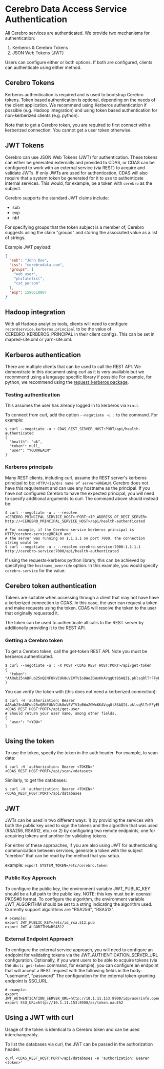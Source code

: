 # Cerebro Data Access Service Authentication

All Cerebro services are authenticated. We provide two mechanisms for authentication:

1. Kerberos & Cerebro Tokens
2. JSON Web Tokens (JWT)

Users can configure either or both options. If both are configured, clients can
authenticate using either method.

## Cerebro Tokens

Kerberos authentication is required and is used to bootstrap Cerebro tokens. Token based
authentication is optional, depending on the needs of the client application. We recommend
using Kerberos authentication if possible (e.g. Hadoop integration) and using token based
authentication for non-kerberized clients (e.g. python).

Note that to get a Cerebro token, you are required to first connect with a kerberized
connection. You cannot get a user token otherwise.

## JWT Tokens

Cerebro can use JSON Web Tokens (JWT) for authentication. These tokens can either be
generated externally and provided to CDAS, or CDAS can be configured to work with an
external service (via REST) to acquire and validate JWTs. If only JWTs are used for
authentication, CDAS will also require that a system token be generated for it to use
to authenticate internal services. This would, for example, be a token with
`cerebro` as the subject.

Cerebro supports the standard JWT claims include:

* sub
* exp
* nbf

For specifying groups that the token subject is a member of, Cerebro suggests using the
claim "groups" and storing the associated value as a list of strings.

Example JWT payload:

```json
{
  "sub": "John Doe",
  "iss": "cerebrodata.com",
  "groups": [
    "web_user",
    "philatelist",
    "cat_person"
  ],
  "exp": 1590510807
}
```

## Hadoop integration

With all Hadoop analytics tools, clients will need to configure
`recordservice.kerberos.principal` to be the value of CEREBRO_KERBEROS_PRINCIPAL in
their client configs. This can be set in mapred-site.xml or yarn-site.xml.

## Kerberos authentication

There are multiple clients that can be used to call the REST API. We demonstrate in this
document using curl as it is very available but we recommend using a language specific
library if possible For example, for python, we recommend using the
[request_kerberos package](https://github.com/requests/requests-kerberos).

### Testing authentication

This assumes the user has already logged in to kerberos via `kinit`.

To connect from curl, add the option `--negotiate -u :` to the command. For example:

```shell
$ curl --negotiate -u : CDAS_REST_SERVER_HOST:PORT/api/health-authenticated
{
  "health": "ok",
  "token": null,
  "user": "YOU@REALM"
}
```

### Kerberos principals

Many REST clients, including curl, assume the REST server's kerberos principal to be:
`HTTP/<ip/dns name of server>@REALM`. Cerebro does not have this requirement and can use
any hostname as the principal. If you have not configured Cerebro to have the expected
principal, you will need to specify additional arguments to curl. The command above
should instead be:

```shell
$ curl --negotiate -u : --resolve <CEREBRO_PRINCIPAL_SERVICE_HOST>:PORT:<IP_ADDRESS_OF_REST_SERVER> http://<CEREBRO_PRINCIPAL_SERVICE_HOST>/api/health-authenticated

# For example, if the Cerebro service kerberos principal is HTTP/cerebro-service@REALM and
# the server was running on 1.1.1.1 on port 7000, the connection string would be
$ curl --negotiate -u : --resolve cerebro-service:7000:1.1.1.1 http://cerebro-service:7000/api/health-authenticated
```

If using the requests-kerberos python library, this can be achieved by specifying the
`hostname_override` option. In this example, you would specify `cerebro-service`
for the value.

## Cerebro token authentication

Tokens are suitable when accessing through a client that may not have have a kerberized
connection to CDAS. In this case, the user can request a token and make requests using
the token. CDAS will resolve the token to the user that originally requested it.

The token can be used to authenticate all calls to the REST server by additionally
providing it to the REST API.

### Getting a Cerebro token

To get a Cerebro token, call the get-token REST API. Note you must be kerberos
authenticated.

```shell
$ curl --negotiate -u : -X POST <CDAS REST HOST:PORT>/api/get-token
{
  "token": "AARub25nABFub25nQENFUkVCUk8uVEVTVIoBWoZGWxKKAVqqUt8SAQI$.pklsqRlTrFFyEPSHVjItxqBrZ28$"
}
```

You can verify the token with (this does not need a kerberized connection):

```shell
$ curl -H 'authorization: Bearer AARub25nABFub25nQENFUkVCUk8uVEVTVIoBWoZGWxKKAVqqUt8SAQI$.pklsqRlTrFFyEPSHVjItxqBrZ28$' <CDAS REST HOST:PORT>/api/get-user
# Should return your user name, among other fields.
{
  "user": "<YOU>"
}
```

## Using the token

To use the token, specify the token in the auth header. For example, to scan data:

```shell
$ curl -H 'authorization: Bearer <TOKEN>' <CDAS_REST_HOST:PORT>/api/scan/<dataset>
```

Similarly, to get the databases:

```shell
$ curl -H 'authorization: Bearer <TOKEN>' <CDAS_REST_HOST:PORT>/api/databases
```

## JWT

JWTs can be used in two different ways: 1) by providing the services with both the public
key used to sign the tokens and the algorithm that was used (RSA256, RSA512, etc.) or 2)
by configuring two remote endpoints, one for acquiring tokens and another for validating
tokens.

For either of these approaches, if you are also using JWT for authenticating communication
between services, generate a token with the subject "cerebro" that can be read by the
method that you setup.

example:
`export SYSTEM_TOKEN=/etc/cerebro.token`

### Public Key Approach

To configure the public key, the environment variable JWT_PUBLIC_KEY should be a full
path to the public key. NOTE: this key must be in openssl PKCS#8 format. To configure
the algorithm, the environment variable JWT_ALGORITHM should be set to a string
indicating the algorithm used. Currently support algorithms are "RSA256", "RSA512".

```shell
# example:
export JWT_PUBLIC_KEY=/etc/id_rsa.512.pub
export JWT_ALGORITHM=RSA512
```

### External Endpoint Approach

To configure the external service approach, you will need to configure an endpoint for
validating tokens via the JWT\_AUTHENTICATION\_SERVER\_URL configuration. Optionally,
if you want users to be able to acquire tokens (via the `dbcli get-token` command, for
example), you can configure an endpoint that will accept a REST request with the
following fields in the body: "username", "password" The configuration for the external
token-granting endpoint is SSO_URL.

```shell
# example:
export JWT_AUTHENTICATION_SERVER_URL=http://10.1.11.153:8900/idp/userinfo.openid
export SSO_URL=http://10.1.11.153:8900/as/token.oauth2
```

## Using a JWT with curl

Usage of the token is identical to a Cerebro token and can be used interchangeably.

To list the databases via curl, the JWT can be passed in the authorization header.

```shell
curl <CDAS_REST_HOST:PORT>/api/databases -H 'authorization: Bearer <token>'
```

